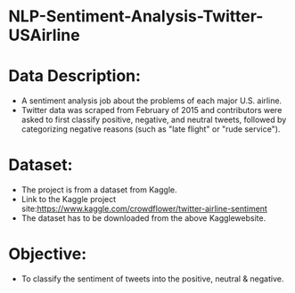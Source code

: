 # NLP-Sentiment-Analysis-Twitter-USAirline
# **Data Description**:

- A sentiment analysis job about the problems of each major U.S. airline.
- Twitter data was scraped from February of 2015 and contributors were asked to first classify positive, negative, and neutral tweets, followed by categorizing negative reasons (such as "late flight" or "rude service").

# **Dataset**:

- The project is from a dataset from Kaggle.
- Link to the Kaggle project site:https://www.kaggle.com/crowdflower/twitter-airline-sentiment
- The dataset has to be downloaded from the above Kagglewebsite.

# **Objective**:

- To classify the sentiment of tweets into the positive, neutral & negative.
